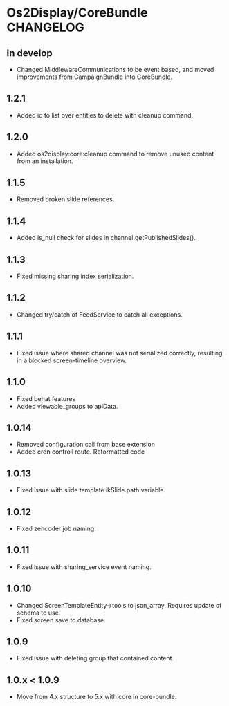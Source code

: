 # Os2Display/CoreBundle CHANGELOG

## In develop

* Changed MiddlewareCommunications to be event based, and moved improvements from CampaignBundle into CoreBundle.

## 1.2.1

* Added id to list over entities to delete with cleanup command.

## 1.2.0

* Added os2display:core:cleanup command to remove unused content from an installation.

## 1.1.5

* Removed broken slide references.

## 1.1.4

* Added is_null check for slides in channel.getPublishedSlides().

## 1.1.3

* Fixed missing sharing index serialization.

## 1.1.2

* Changed try/catch of FeedService to catch all exceptions.

## 1.1.1

* Fixed issue where shared channel was not serialized correctly, resulting in a blocked screen-timeline overview.

## 1.1.0

* Fixed behat features
* Added viewable_groups to apiData.

## 1.0.14

* Removed configuration call from base extension
* Added cron controll route. Reformatted code

## 1.0.13

* Fixed issue with slide template ikSlide.path variable.

## 1.0.12

* Fixed zencoder job naming.

## 1.0.11

* Fixed issue with sharing_service event naming.

## 1.0.10

* Changed ScreenTemplateEntity->tools to json_array. Requires update of schema to use.
* Fixed screen save to database.

## 1.0.9

* Fixed issue with deleting group that contained content.

## 1.0.x < 1.0.9

* Move from 4.x structure to 5.x with core in core-bundle.
